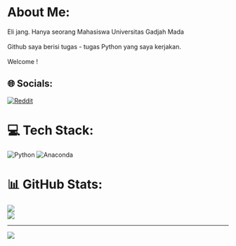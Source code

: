 # About Me:
Eli jang. Hanya seorang Mahasiswa Universitas Gadjah Mada<br><br>Github saya berisi tugas - tugas Python yang saya kerjakan.<br><br>Welcome !


## 🌐 Socials:
[![Reddit](https://img.shields.io/badge/Reddit-%23FF4500.svg?logo=Reddit&logoColor=white)](https://reddit.com/user/Eli-jang) 

# 💻 Tech Stack:
![Python](https://img.shields.io/badge/python-3670A0?style=for-the-badge&logo=python&logoColor=ffdd54) ![Anaconda](https://img.shields.io/badge/Anaconda-%2344A833.svg?style=for-the-badge&logo=anaconda&logoColor=white)
# 📊 GitHub Stats:
![](https://github-readme-streak-stats.herokuapp.com/?user=Elijaang&theme=dark&hide_border=false)<br/>
![](https://github-readme-stats.vercel.app/api/top-langs/?username=Elijaang&theme=dark&hide_border=false&include_all_commits=false&count_private=false&layout=compact)

---
[![](https://visitcount.itsvg.in/api?id=Elijaang&icon=0&color=0)](https://visitcount.itsvg.in)

<!-- Proudly created with GPRM ( https://gprm.itsvg.in ) -->
